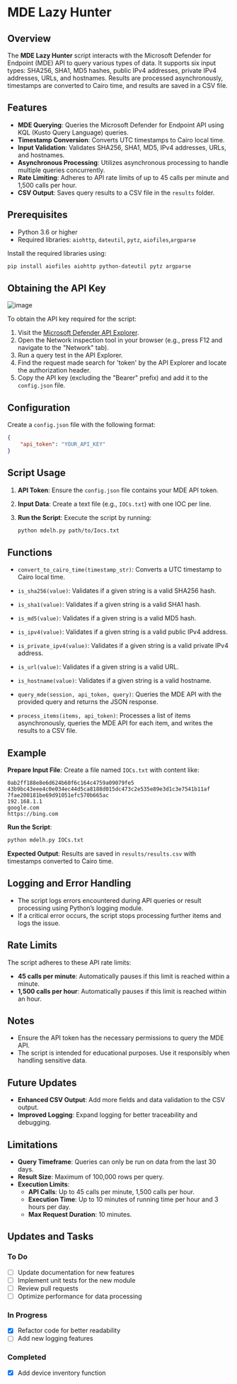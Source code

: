 # MDE Lazy Hunter

## Overview

The **MDE Lazy Hunter** script interacts with the Microsoft Defender for Endpoint (MDE) API to query various types of data. It supports six input types: SHA256, SHA1, MD5 hashes, public IPv4 addresses, private IPv4 addresses, URLs, and hostnames. Results are processed asynchronously, timestamps are converted to Cairo time, and results are saved in a CSV file.

## Features

- **MDE Querying**: Queries the Microsoft Defender for Endpoint API using KQL (Kusto Query Language) queries.
- **Timestamp Conversion**: Converts UTC timestamps to Cairo local time.
- **Input Validation**: Validates SHA256, SHA1, MD5, IPv4 addresses, URLs, and hostnames.
- **Asynchronous Processing**: Utilizes asynchronous processing to handle multiple queries concurrently.
- **Rate Limiting**: Adheres to API rate limits of up to 45 calls per minute and 1,500 calls per hour.
- **CSV Output**: Saves query results to a CSV file in the `results` folder.

## Prerequisites

- Python 3.6 or higher
- Required libraries: `aiohttp`, `dateutil`, `pytz`, `aiofiles`,`argparse`

Install the required libraries using:

```bash
pip install aiofiles aiohttp python-dateutil pytz argparse
```

## Obtaining the API Key
![image](https://github.com/user-attachments/assets/12161bc2-e34e-482e-8a8d-fde9ae76508d)

To obtain the API key required for the script:

1. Visit the [Microsoft Defender API Explorer](https://security.microsoft.com/interoperability/api-explorer).
2. Open the Network inspection tool in your browser (e.g., press F12 and navigate to the "Network" tab).
3. Run a query test in the API Explorer.
4. Find the request made search for 'token' by the API Explorer and locate the authorization header.
5. Copy the API key (excluding the "Bearer" prefix) and add it to the `config.json` file.

## Configuration

Create a `config.json` file with the following format:

```json
{
    "api_token": "YOUR_API_KEY"
}
```

## Script Usage

1. **API Token**: Ensure the `config.json` file contains your MDE API token.
2. **Input Data**: Create a text file (e.g., `IOCs.txt`) with one IOC per line.
3. **Run the Script**: Execute the script by running:

    ```bash
    python mdelh.py path/to/Iocs.txt
    ```
## Functions

- `convert_to_cairo_time(timestamp_str)`: 
  Converts a UTC timestamp to Cairo local time.

- `is_sha256(value)`: 
  Validates if a given string is a valid SHA256 hash.

- `is_sha1(value)`: 
  Validates if a given string is a valid SHA1 hash.

- `is_md5(value)`: 
  Validates if a given string is a valid MD5 hash.

- `is_ipv4(value)`: 
  Validates if a given string is a valid public IPv4 address.

- `is_private_ipv4(value)`: 
  Validates if a given string is a valid private IPv4 address.

- `is_url(value)`: 
  Validates if a given string is a valid URL.

- `is_hostname(value)`: 
  Validates if a given string is a valid hostname.

- `query_mde(session, api_token, query)`: 
  Queries the MDE API with the provided query and returns the JSON response.

- `process_items(items, api_token)`: 
  Processes a list of items asynchronously, queries the MDE API for each item, and writes the results to a CSV file.
  
## Example

**Prepare Input File**: Create a file named `IOCs.txt` with content like:

```
0ab2ff188e8e6d624b60f6c164c4759a09079fe5
43b9bc43eee4c0e034ec44d5ca8188d015dc473c2e535e89e3d1c3e7541b11af
7fae200181be69d91051efc570b665ac
192.168.1.1
google.com
https://bing.com
```

**Run the Script**:

```bash
python mdelh.py IOCs.txt
```

**Expected Output**: Results are saved in `results/results.csv` with timestamps converted to Cairo time.

## Logging and Error Handling

- The script logs errors encountered during API queries or result processing using Python’s logging module.
- If a critical error occurs, the script stops processing further items and logs the issue.

## Rate Limits

The script adheres to these API rate limits:

- **45 calls per minute**: Automatically pauses if this limit is reached within a minute.
- **1,500 calls per hour**: Automatically pauses if this limit is reached within an hour.

## Notes

- Ensure the API token has the necessary permissions to query the MDE API.
- The script is intended for educational purposes. Use it responsibly when handling sensitive data.

## Future Updates

- **Enhanced CSV Output**: Add more fields and data validation to the CSV output.
- **Improved Logging**: Expand logging for better traceability and debugging.

## Limitations

- **Query Timeframe**: Queries can only be run on data from the last 30 days.
- **Result Size**: Maximum of 100,000 rows per query.
- **Execution Limits**:
  - **API Calls**: Up to 45 calls per minute, 1,500 calls per hour.
  - **Execution Time**: Up to 10 minutes of running time per hour and 3 hours per day.
  - **Max Request Duration**: 10 minutes.
## Updates and Tasks

### To Do
- [ ] Update documentation for new features
- [ ] Implement unit tests for the new module
- [ ] Review pull requests
- [ ] Optimize performance for data processing

### In Progress
- [x] Refactor code for better readability
- [ ] Add new logging features

### Completed
- [x] Add device inventory function
